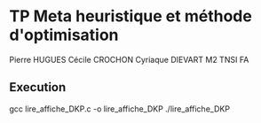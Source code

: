 # TP Meta heuristique et méthode d'optimisation

Pierre HUGUES
Cécile CROCHON
Cyriaque DIEVART
M2 TNSI FA

## Execution

gcc lire_affiche_DKP.c -o lire_affiche_DKP
./lire_affiche_DKP

